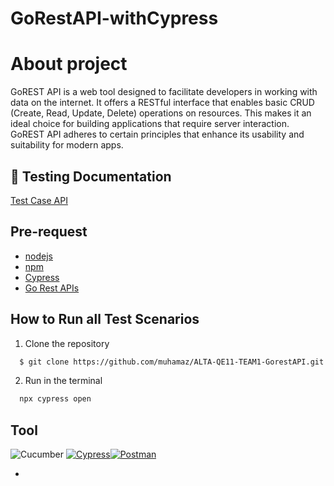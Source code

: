 # GoRestAPI-withCypress

## 




# About project
GoREST API is a web tool designed to facilitate developers in working with data on the internet. It offers a RESTful interface that enables basic CRUD (Create, Read, Update, Delete) operations on resources. This makes it an ideal choice for building applications that require server interaction. GoREST API adheres to certain principles that enhance its usability and suitability for modern apps.

## 📓 Testing Documentation
[Test Case API](https://docs.google.com/spreadsheets/d/1UQxejtpa4qsTqH01zG5DnnqQzNUXT7IvCXoQruoLitE/edit?hl=id#gid=365828165)

## Pre-request
- [nodejs](https://nodejs.org/en/)
- [npm](https://docs.npmjs.com/about-npm)
- [Cypress](https://www.cypress.io/)
- [Go Rest APIs](https://gorest.co.in)








##  How to Run all Test Scenarios

1. Clone the repository
```bash
  $ git clone https://github.com/muhamaz/ALTA-QE11-TEAM1-GorestAPI.git
```
2. Run in the terminal
```bash
  npx cypress open
```
## Tool
![Cucumber](https://img.shields.io/badge/-cucumber-4bc47b?style=for-the-badge&logo=cucumber&logoColor=black)
[![Cypress](https://img.shields.io/badge/-cypress-%23E5E5E5?style=for-the-badge)](https://www.cypress.io/)[![Postman](https://img.shields.io/badge/-postman-%23FF6C37?style=for-the-badge&logo=postman&logoColor=white)](https://www.postman.com/)





-
